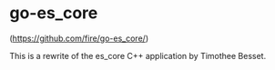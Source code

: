 go-es_core 
==========

(https://github.com/fire/go-es_core/)

This is a rewrite of the es_core C++ application by Timothee Besset.
